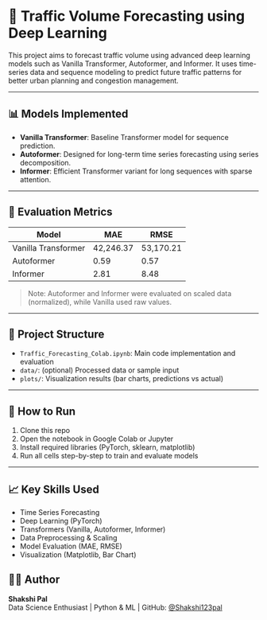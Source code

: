# 🚦 Traffic Volume Forecasting using Deep Learning

This project aims to forecast traffic volume using advanced deep learning models such as Vanilla Transformer, Autoformer, and Informer. It uses time-series data and sequence modeling to predict future traffic patterns for better urban planning and congestion management.

---

## 📊 Models Implemented

- **Vanilla Transformer**: Baseline Transformer model for sequence prediction.
- **Autoformer**: Designed for long-term time series forecasting using series decomposition.
- **Informer**: Efficient Transformer variant for long sequences with sparse attention.

---

## 🧪 Evaluation Metrics

| Model              | MAE     | RMSE     |
|-------------------|---------|----------|
| Vanilla Transformer | 42,246.37 | 53,170.21 |
| Autoformer        | 0.59    | 0.57     |
| Informer          | 2.81    | 8.48     |

> Note: Autoformer and Informer were evaluated on scaled data (normalized), while Vanilla used raw values.

---

## 📂 Project Structure

- `Traffic_Forecasting_Colab.ipynb`: Main code implementation and evaluation
- `data/`: (optional) Processed data or sample input
- `plots/`: Visualization results (bar charts, predictions vs actual)

---

## 🚀 How to Run

1. Clone this repo
2. Open the notebook in Google Colab or Jupyter
3. Install required libraries (PyTorch, sklearn, matplotlib)
4. Run all cells step-by-step to train and evaluate models

---

## 📈 Key Skills Used

- Time Series Forecasting
- Deep Learning (PyTorch)
- Transformers (Vanilla, Autoformer, Informer)
- Data Preprocessing & Scaling
- Model Evaluation (MAE, RMSE)
- Visualization (Matplotlib, Bar Chart)


## 👩‍💻 Author

**Shakshi Pal**  
Data Science Enthusiast | Python & ML | GitHub: [@Shakshi123pal](https://github.com/Shakshi123pal)
